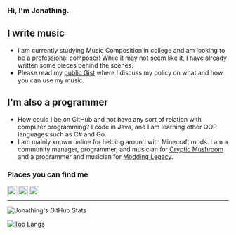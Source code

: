 ### Hi, I'm Jonathing.

## I write music

- I am currently studying Music Composition in college and am looking to be a professional composer! While it may not seem like it, I have already written some pieces behind the scenes.
- Please read my [public Gist](https://gist.github.com/dfdae37e09d969ea1d8b0166f10fa99e) where I discuss my policy on what and how you can use my music.

## I'm also a programmer

- How could I be on GitHub and not have any sort of relation with computer programming? I code in Java, and I am learning other OOP languages such as C# and Go.
- I am mainly known online for helping around with Minecraft mods. I am a community manager, programmer, and musician for [Cryptic Mushroom](https://crypticmushroom.com/) and a programmer and musician for [Modding Legacy](https://moddinglegacy.com/).

### Places you can find me

[<img align="left" alt="jonathing.me" width="22px" src="https://img.icons8.com/nolan/128/domain.png" />][website]
[<img align="left" alt="Jonathing on GitLab" width="22px" src="https://img.icons8.com/nolan/128/gitlab.png" />][gitlab]
[<img align="left" alt="The Jonathing YouTube Channel" width="22px" src="https://img.icons8.com/nolan/128/youtube-play.png" />][youtube]

<br />

---

![Jonathing's GitHub Stats](https://github-readme-stats.vercel.app/api?username=Jonathing&count_private=true&show_icons=true&theme=github_dark)

[![Top Langs](https://github-readme-stats.vercel.app/api/top-langs/?username=Jonathing&layout=compact&theme=github_dark)](https://github.com/anuraghazra/github-readme-stats)

[website]: https://jonathing.me
[gitlab]: https://gitlab.com/Jonathing
[youtube]: https://www.youtube.com/c/Jonathing
